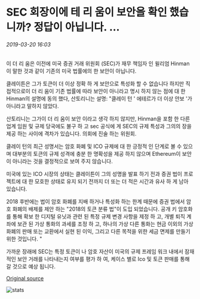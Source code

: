 # SEC 회장이에 테 리 움이 보안을 확인 했습니까? 정답이 아닙니다. ...

###### 2019-03-20 16:03

이 더 리 움은 이전에 미국 증권 거래 위원회 (SEC)가 재무 책임자 인 윌리엄 Hinman이 말한 것과 같이 기존의 미국 법률에의 한 보안이 아닙니다.

클레이튼은 그가 토큰이 더 이상 정확 하 게 보안으로 특성화 할 수 없습니다 하지만 직접적으로이 더 리 움이 기존 법률에 따라 보안이 아니라고 명시 하지 않는 점에 대 한 Hinman의 설명에 동의 했다, 산토리니는 설명: "클레이 턴 ' 에테르가 더 이상 안보 '가 아니라고 말하지 않았다.

산토리니는 그가이 더 리 움이 보안 이라고 생각 하지 않지만, Hinman을 포함 한 다른 업계 임원 및 규제 당국에도 불구 하 고 sec 공식에 게 SEC의 규제 특성과 그의의 장을 제공 하는 사이에 격차가 있습니다. 의회에 진술 하는 위원회.

클레이 턴의 최근 성명서는 암호 화폐 및 ICO 규제에 대 한 긍정적 인 단계로 볼 수 있으며 대부분의 토큰의 규제 성격에 충분 한 명확성을 제공 하지 않으며 Ethereum이 보안이 아니라는 것을 결정적으로 보여 주지 않습니다.

미국에 있는 ICO 시장의 상태는 클레이튼이 그의 성명을 발표 하기 전과 증권 법이 프로젝트에 대 한 모호한 상태로 유지 되기 전까지 더 또는 더 적은 시간과 유사 하 게 남아 있습니다.

2018 후반에는 법이 암호 화폐를 지배 하거나 특성화 하는 한계 때문에 증권 법에서 암호 화폐의 배제를 제안 하는 "2018의 토큰 분류 법"이 도입 되었습니다. 공개 키 암호화를 통해 확보 한 디지털 유닛과 관련 된 특정 규제 변경 사항을 제정 하 고, 개별 퇴직 계좌에 보관 된 가상 통화의 과세를 조정 하 고, 하나의 가상 다른 통화는 현금 이외의 가상 화폐의 판매 또는 교환에서 실현 된 이익, 그리고 다른 목적을 위한 세금 면제를 만들기 위한 것입니다. "

가까운 장래에 SEC는 특정 토큰이 나 암호 자산이 미국의 규제 프레임 워크 내에서 잠재적인 보안 거래를 나타내는지 여부를 평가 하 여, 케이스 별로 Ico 및 토큰 판매를 통해 갈 것으로 예상 됩니다.

[Original source](https://cointelegraph.com/news/did-the-sec-chairman-confirm-ethereum-isnt-a-security-not-quite-but-its-optimistic)

![stats](https://c.statcounter.com/11760860/0/a89fa40b/1/ "stats")